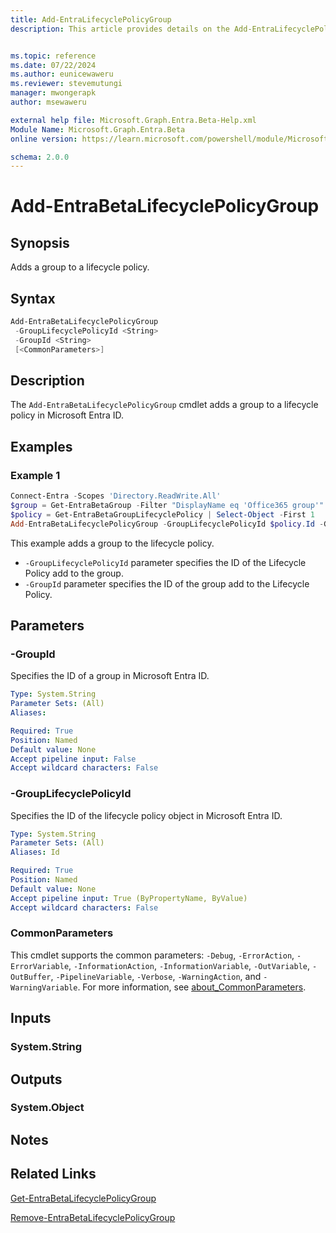 ```yaml
---
title: Add-EntraLifecyclePolicyGroup
description: This article provides details on the Add-EntraLifecyclePolicyGroup command.


ms.topic: reference
ms.date: 07/22/2024
ms.author: eunicewaweru
ms.reviewer: stevemutungi
manager: mwongerapk
author: msewaweru

external help file: Microsoft.Graph.Entra.Beta-Help.xml
Module Name: Microsoft.Graph.Entra.Beta
online version: https://learn.microsoft.com/powershell/module/Microsoft.Graph.Entra.Beta/Add-EntraBetaLifecyclePolicyGroup

schema: 2.0.0
---
```


# Add-EntraBetaLifecyclePolicyGroup

## Synopsis

Adds a group to a lifecycle policy.

## Syntax

```powershell
Add-EntraBetaLifecyclePolicyGroup
 -GroupLifecyclePolicyId <String>
 -GroupId <String>
 [<CommonParameters>]
```

## Description

The `Add-EntraBetaLifecyclePolicyGroup` cmdlet adds a group to a lifecycle policy in Microsoft Entra ID.

## Examples

### Example 1

```powershell
Connect-Entra -Scopes 'Directory.ReadWrite.All'
$group = Get-EntraBetaGroup -Filter "DisplayName eq 'Office365 group'"
$policy = Get-EntraBetaGroupLifecyclePolicy | Select-Object -First 1
Add-EntraBetaLifecyclePolicyGroup -GroupLifecyclePolicyId $policy.Id -GroupId $group.Id
```

This example adds a group to the lifecycle policy.

- `-GroupLifecyclePolicyId` parameter specifies the ID of the Lifecycle Policy add to the group.
- `-GroupId`  parameter specifies the ID of the group add to the Lifecycle Policy.

## Parameters

### -GroupId

Specifies the ID of a group in Microsoft Entra ID.

```yaml
Type: System.String
Parameter Sets: (All)
Aliases:

Required: True
Position: Named
Default value: None
Accept pipeline input: False
Accept wildcard characters: False
```

### -GroupLifecyclePolicyId

Specifies the ID of the lifecycle policy object in Microsoft Entra ID.

```yaml
Type: System.String
Parameter Sets: (All)
Aliases: Id

Required: True
Position: Named
Default value: None
Accept pipeline input: True (ByPropertyName, ByValue)
Accept wildcard characters: False
```

### CommonParameters

This cmdlet supports the common parameters: `-Debug`, `-ErrorAction`, `-ErrorVariable`, `-InformationAction`, `-InformationVariable`, `-OutVariable`, `-OutBuffer`, `-PipelineVariable`, `-Verbose`, `-WarningAction`, and `-WarningVariable`. For more information, see [about_CommonParameters](https://go.microsoft.com/fwlink/?LinkID=113216).

## Inputs

### System.String

## Outputs

### System.Object

## Notes

## Related Links

[Get-EntraBetaLifecyclePolicyGroup](Get-EntraBetaLifecyclePolicyGroup.md)

[Remove-EntraBetaLifecyclePolicyGroup](Remove-EntraBetaLifecyclePolicyGroup.md)
